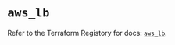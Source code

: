 # `aws_lb`

Refer to the Terraform Registory for docs: [`aws_lb`](https://registry.terraform.io/providers/hashicorp/aws/5.13.1/docs/resources/lb).
